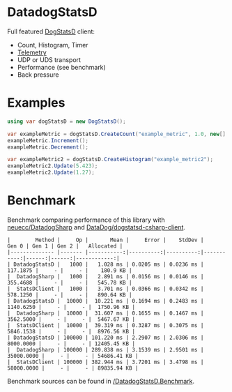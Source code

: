 # DatadogStatsD
Full featured [DogStatsD](https://docs.datadoghq.com/developers/dogstatsd) client:
- Count, Histogram, Timer
- [Telemetry](https://docs.datadoghq.com/developers/dogstatsd/high_throughput/?tab=go#client-side-telemetry)
- UDP or UDS transport
- Performance (see benchmark)
- Back pressure

# Examples

```csharp
using var dogStatsD = new DogStatsD();

var exampleMetric = dogStatsD.CreateCount("example_metric", 1.0, new[] { "environment:dev" });
exampleMetric.Increment();
exampleMetric.Decrement();

var exampleMetric2 = dogStatsD.CreateHistogram("example_metric2");
exampleMetric2.Update(5.423);
exampleMetric2.Update(1.27);
```

# Benchmark

Benchmark comparing performance of this library with [neuecc/DatadogSharp](https://github.com/neuecc/DatadogSharp)
and [DataDog/dogstatsd-csharp-client](https://github.com/DataDog/dogstatsd-csharp-client).

```
|        Method |     Op |       Mean |     Error |    StdDev |      Gen 0 | Gen 1 | Gen 2 |   Allocated |
|-------------- |------- |-----------:|----------:|----------:|-----------:|------:|------:|------------:|
| DatadogStatsD |   1000 |   1.028 ms | 0.0205 ms | 0.0236 ms |   117.1875 |     - |     - |    180.9 KB |
|  DatadogSharp |   1000 |   2.891 ms | 0.0156 ms | 0.0146 ms |   355.4688 |     - |     - |   545.78 KB |
|  StatsDClient |   1000 |   3.701 ms | 0.0366 ms | 0.0342 ms |   578.1250 |     - |     - |   890.64 KB |
| DatadogStatsD |  10000 |  10.221 ms | 0.1694 ms | 0.2483 ms |  1140.6250 |     - |     - |  1750.96 KB |
|  DatadogSharp |  10000 |  31.607 ms | 0.1655 ms | 0.1467 ms |  3562.5000 |     - |     - |  5467.67 KB |
|  StatsDClient |  10000 |  39.319 ms | 0.3287 ms | 0.3075 ms |  5846.1538 |     - |     - |  8976.56 KB |
| DatadogStatsD | 100000 | 101.220 ms | 2.2907 ms | 2.0306 ms |  8000.0000 |     - |     - | 12405.45 KB |
|  DatadogSharp | 100000 | 289.838 ms | 3.1539 ms | 2.9501 ms | 35000.0000 |     - |     - | 54686.41 KB |
|  StatsDClient | 100000 | 382.944 ms | 3.7201 ms | 3.4798 ms | 58000.0000 |     - |     - | 89835.94 KB |
```

Benchmark sources can be found in
[/DatadogStatsD.Benchmark](https://github.com/verdie-g/DatadogStatsD/blob/master/DatadogStatsD.Benchmark/Program.cs).
